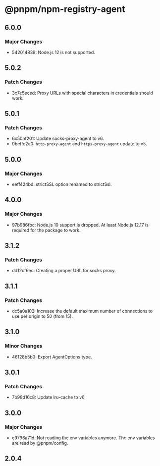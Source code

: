 # @pnpm/npm-registry-agent

## 6.0.0

### Major Changes

- 542014839: Node.js 12 is not supported.

## 5.0.2

### Patch Changes

- 3c7e5eced: Proxy URLs with special characters in credentials should work.

## 5.0.1

### Patch Changes

- 6c50af201: Update socks-proxy-agent to v6.
- 0beffc2a0: `http-proxy-agent` and `https-proxy-agent` update to v5.

## 5.0.0

### Major Changes

- eeff424bd: strictSSL option renamed to strictSsl.

## 4.0.0

### Major Changes

- 97b986fbc: Node.js 10 support is dropped. At least Node.js 12.17 is required for the package to work.

## 3.1.2

### Patch Changes

- dd12cf6ec: Creating a proper URL for socks proxy.

## 3.1.1

### Patch Changes

- dc5a0a102: Increase the default maximum number of connections to use per origin to 50 (from 15).

## 3.1.0

### Minor Changes

- 46128b5b0: Export AgentOptions type.

## 3.0.1

### Patch Changes

- 7b98d16c8: Update lru-cache to v6

## 3.0.0

### Major Changes

- c3796a71d: Not reading the env variables anymore. The env variables are read by @pnpm/config.

## 2.0.4

